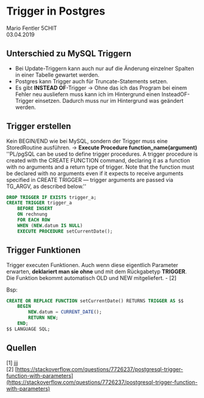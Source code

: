 # Trigger in Postgres
Mario Fentler 5CHIT  
03.04.2019  

## Unterschied zu MySQL Triggern
- Bei Update-Triggern kann auch nur auf die Änderung einzelner Spalten in einer Tabelle gewartet werden.  
- Postgres kann Trigger auch für Truncate-Statements setzen.
- Es gibt __INSTEAD OF__-Trigger -> Ohne das ich das Program bei einem Fehler neu ausliefern muss kann ich im Hintergrund einen InsteadOF-Trigger einsetzen. Dadurch muss nur im Hintergrund was geändert werden.

## Trigger erstellen
Kein BEGIN/END wie bei MySQL, sondern der Trigger muss eine StoredRoutine ausführen. -> __Execute Procedure function_name(argument)__  
''PL/pgSQL can be used to define trigger procedures. A trigger procedure is created with the CREATE FUNCTION command, declaring it as a function with no arguments and a return type of trigger. Note that the function must be declared with no arguments even if it expects to receive arguments specified in CREATE TRIGGER — trigger arguments are passed via TG_ARGV, as described below.''

```SQL
DROP TRIGGER IF EXISTS trigger_a;
CREATE TRIGGER trigger_a
    BEFORE INSERT
    ON rechnung
    FOR EACH ROW
    WHEN (NEW.datum IS NULL)
    EXECUTE PROCEDURE setCurrentDate();
```

## Trigger Funktionen
Trigger executen Funktionen. Auch wenn diese eigentlich Parameter erwarten, __deklariert man sie ohne__ und mit dem Rückgabetyp __TRIGGER__.  
Die Funktion bekommt automatisch OLD und NEW mitgeliefert. - [2]

Bsp:  
```SQL
CREATE OR REPLACE FUNCTION setCurrentDate() RETURNS TRIGGER AS $$
    BEGIN
        NEW.datum = CURRENT_DATE();
        RETURN NEW;
    END;
$$ LANGUAGE SQL;
```

## Quellen
[1] jjj  
[2] [https://stackoverflow.com/questions/7726237/postgresql-trigger-function-with-parameters](https://stackoverflow.com/questions/7726237/postgresql-trigger-function-with-parameters)